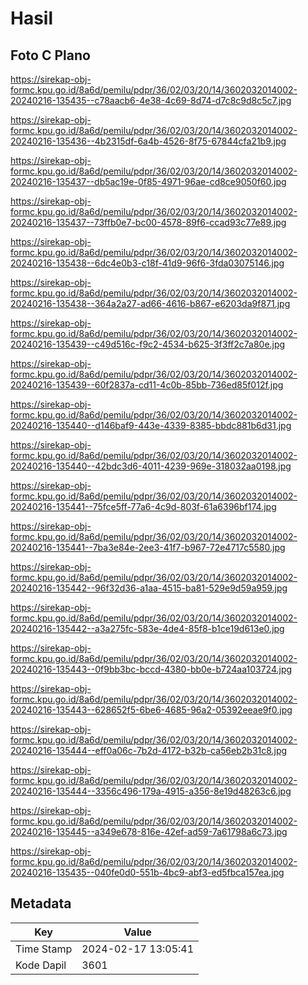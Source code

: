 # Hasil

## Foto C Plano

https://sirekap-obj-formc.kpu.go.id/8a6d/pemilu/pdpr/36/02/03/20/14/3602032014002-20240216-135435--c78aacb6-4e38-4c69-8d74-d7c8c9d8c5c7.jpg

https://sirekap-obj-formc.kpu.go.id/8a6d/pemilu/pdpr/36/02/03/20/14/3602032014002-20240216-135436--4b2315df-6a4b-4526-8f75-67844cfa21b9.jpg

https://sirekap-obj-formc.kpu.go.id/8a6d/pemilu/pdpr/36/02/03/20/14/3602032014002-20240216-135437--db5ac19e-0f85-4971-96ae-cd8ce9050f60.jpg

https://sirekap-obj-formc.kpu.go.id/8a6d/pemilu/pdpr/36/02/03/20/14/3602032014002-20240216-135437--73ffb0e7-bc00-4578-89f6-ccad93c77e89.jpg

https://sirekap-obj-formc.kpu.go.id/8a6d/pemilu/pdpr/36/02/03/20/14/3602032014002-20240216-135438--6dc4e0b3-c18f-41d9-96f6-3fda03075146.jpg

https://sirekap-obj-formc.kpu.go.id/8a6d/pemilu/pdpr/36/02/03/20/14/3602032014002-20240216-135438--364a2a27-ad66-4616-b867-e6203da9f871.jpg

https://sirekap-obj-formc.kpu.go.id/8a6d/pemilu/pdpr/36/02/03/20/14/3602032014002-20240216-135439--c49d516c-f9c2-4534-b625-3f3ff2c7a80e.jpg

https://sirekap-obj-formc.kpu.go.id/8a6d/pemilu/pdpr/36/02/03/20/14/3602032014002-20240216-135439--60f2837a-cd11-4c0b-85bb-736ed85f012f.jpg

https://sirekap-obj-formc.kpu.go.id/8a6d/pemilu/pdpr/36/02/03/20/14/3602032014002-20240216-135440--d146baf9-443e-4339-8385-bbdc881b6d31.jpg

https://sirekap-obj-formc.kpu.go.id/8a6d/pemilu/pdpr/36/02/03/20/14/3602032014002-20240216-135440--42bdc3d6-4011-4239-969e-318032aa0198.jpg

https://sirekap-obj-formc.kpu.go.id/8a6d/pemilu/pdpr/36/02/03/20/14/3602032014002-20240216-135441--75fce5ff-77a6-4c9d-803f-61a6396bf174.jpg

https://sirekap-obj-formc.kpu.go.id/8a6d/pemilu/pdpr/36/02/03/20/14/3602032014002-20240216-135441--7ba3e84e-2ee3-41f7-b967-72e4717c5580.jpg

https://sirekap-obj-formc.kpu.go.id/8a6d/pemilu/pdpr/36/02/03/20/14/3602032014002-20240216-135442--96f32d36-a1aa-4515-ba81-529e9d59a959.jpg

https://sirekap-obj-formc.kpu.go.id/8a6d/pemilu/pdpr/36/02/03/20/14/3602032014002-20240216-135442--a3a275fc-583e-4de4-85f8-b1ce19d613e0.jpg

https://sirekap-obj-formc.kpu.go.id/8a6d/pemilu/pdpr/36/02/03/20/14/3602032014002-20240216-135443--0f9bb3bc-bccd-4380-bb0e-b724aa103724.jpg

https://sirekap-obj-formc.kpu.go.id/8a6d/pemilu/pdpr/36/02/03/20/14/3602032014002-20240216-135443--628652f5-6be6-4685-96a2-05392eeae9f0.jpg

https://sirekap-obj-formc.kpu.go.id/8a6d/pemilu/pdpr/36/02/03/20/14/3602032014002-20240216-135444--eff0a06c-7b2d-4172-b32b-ca56eb2b31c8.jpg

https://sirekap-obj-formc.kpu.go.id/8a6d/pemilu/pdpr/36/02/03/20/14/3602032014002-20240216-135444--3356c496-179a-4915-a356-8e19d48263c6.jpg

https://sirekap-obj-formc.kpu.go.id/8a6d/pemilu/pdpr/36/02/03/20/14/3602032014002-20240216-135445--a349e678-816e-42ef-ad59-7a61798a6c73.jpg

https://sirekap-obj-formc.kpu.go.id/8a6d/pemilu/pdpr/36/02/03/20/14/3602032014002-20240216-135435--040fe0d0-551b-4bc9-abf3-ed5fbca157ea.jpg


## Metadata

| Key        | Value               |
| ---------- | ------------------- |
| Time Stamp | 2024-02-17 13:05:41 |
| Kode Dapil | 3601                |



